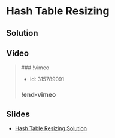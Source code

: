 
# Hash Table Resizing

## Solution


## Video

<blockquote>
### !vimeo

* id: 315789091

### !end-vimeo
</blockquote>



## Slides

* [Hash Table Resizing Solution](https://docs.google.com/a/hackreactor.com/presentation/d/1Qx011CpD46QYhBnjDl3VheacZSEi9JXWW_im0Jko4cQ/embed?start=false&loop=false&delayms=3000)

